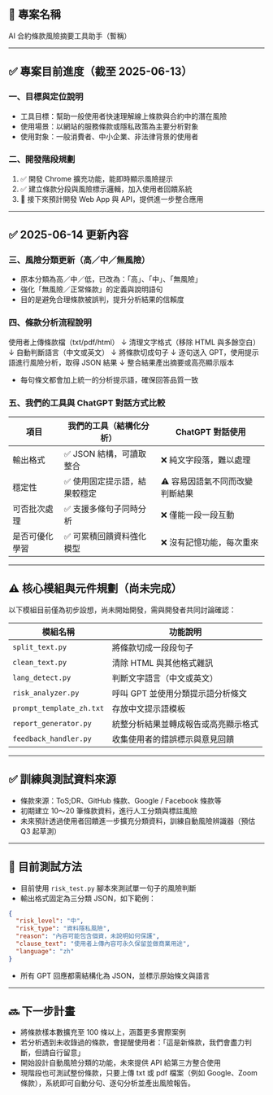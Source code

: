 ## 📌 專案名稱

AI 合約條款風險摘要工具助手（暫稱）

---

## ✅ 專案目前進度（截至 2025-06-13）

### 一、目標與定位說明

* 工具目標：幫助一般使用者快速理解線上條款與合約中的潛在風險
* 使用場景：以網站的服務條款或隱私政策為主要分析對象
* 使用對象：一般消費者、中小企業、非法律背景的使用者

### 二、開發階段規劃

1. ✅ 開發 Chrome 擴充功能，能即時顯示風險提示
2. ✅ 建立條款分段與風險標示邏輯，加入使用者回饋系統
3. 💜 接下來預計開發 Web App 與 API，提供進一步整合應用

---

## ✅ 2025-06-14 更新內容

### 三、風險分類更新（高／中／無風險）

* 原本分類為高／中／低，已改為：「高」、「中」、「無風險」
* 強化「無風險／正常條款」的定義與說明語句
* 目的是避免合理條款被誤判，提升分析結果的信賴度

### 四、條款分析流程說明

使用者上傳條款檔（txt/pdf/html）
↓
清理文字格式（移除 HTML 與多餘空白）
↓
自動判斷語言（中文或英文）
↓
將條款切成句子
↓
逐句送入 GPT，使用提示語進行風險分析，取得 JSON 結果
↓
整合結果產出摘要或高亮顯示版本

* 每句條文都會加上統一的分析提示語，確保回答品質一致

### 五、我們的工具與 ChatGPT 對話方式比較

| 項目      | 我們的工具（結構化分析）    | ChatGPT 對話使用      |
| ------- | --------------- | ----------------- |
| 輸出格式    | ✅ JSON 結構，可讀取整合 | ❌ 純文字段落，難以處理      |
| 穩定性     | ✅ 使用固定提示語，結果較穩定 | ⚠️ 容易因語氣不同而改變判斷結果 |
| 可否批次處理  | ✅ 支援多條句子同時分析    | ❌ 僅能一段一段互動        |
| 是否可優化學習 | ✅ 可累積回饋資料強化模型   | ❌ 沒有記憶功能，每次重來     |

---

## ⚠️ 核心模組與元件規劃（尚未完成）

以下模組目前僅為初步設想，尚未開始開發，需與開發者共同討論確認：

| 模組名稱                     | 功能說明                |
| ------------------------ | ------------------- |
| `split_text.py`          | 將條款切成一段段句子          |
| `clean_text.py`          | 清除 HTML 與其他格式雜訊     |
| `lang_detect.py`         | 判斷文字語言（中文或英文）       |
| `risk_analyzer.py`       | 呼叫 GPT 並使用分類提示語分析條文 |
| `prompt_template_zh.txt` | 存放中文提示語模板           |
| `report_generator.py`    | 統整分析結果並轉成報告或高亮顯示格式  |
| `feedback_handler.py`    | 收集使用者的錯誤標示與意見回饋     |

---

## ✅ 訓練與測試資料來源

* 條款來源：ToS;DR、GitHub 條款、Google / Facebook 條款等
* 初期建立 10～20 筆條款資料，進行人工分類與標註風險
* 未來預計透過使用者回饋進一步擴充分類資料，訓練自動風險辨識器（預估 Q3 起草測）

---

## 📍 目前測試方法

* 目前使用 `risk_test.py` 腳本來測試單一句子的風險判斷
* 輸出格式固定為三分類 JSON，如下範例：

```json
{
  "risk_level": "中",
  "risk_type": "資料隱私風險",
  "reason": "內容可能包含個資，未說明如何保護",
  "clause_text": "使用者上傳內容可永久保留並做商業用途",
  "language": "zh"
}
```

* 所有 GPT 回應都需結構化為 JSON，並標示原始條文與語言

---

## 🔜 下一步計畫

* 將條款樣本數擴充至 100 條以上，涵蓋更多實際案例
* 若分析遇到未收錄過的條款，會提醒使用者：「這是新條款，我們會盡力判斷，但請自行留意」
* 開始設計自動風險分類的功能，未來提供 API 給第三方整合使用
* 現階段也可測試整份條款，只要上傳 txt 或 pdf 檔案（例如 Google、Zoom 條款），系統即可自動分句、逐句分析並產出風險報告。
